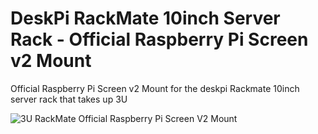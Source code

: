 # DeskPi RackMate 10inch Server Rack - Official Raspberry Pi Screen v2 Mount
Official Raspberry Pi Screen v2 Mount for the deskpi Rackmate 10inch server rack that takes up 3U

![3U RackMate Official Raspberry Pi Screen V2 Mount](https://github.com/monkeymademe/deskpi-officialrpi-screenv2-mount/blob/main/img/model_map.png "3U RackMate Official Raspberry Pi Screen V2 Mount")
